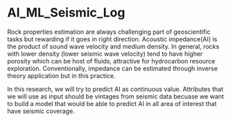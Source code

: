 # AI_ML_Seismic_Log
Rock properties estimation are always challenging part of geoscientific tasks but rewarding if it goes in right direction. Acoustic impedance(AI) is the product of sound wave velocity and medium density. In general, rocks with lower density (lower seismic wave velocity) tend to have higher porosity which can be host of fluids, attractive for hydrocarbon resource exploration. Conventionally, impedance can be estimated through inverse theory application but in this practice.

In this research, we will try to predict AI as continuous value. Attributes that we will use as input should be vintages from seismic data becuase we want to build a model that would be able to predict AI in all area of interest that have seismic coverage.
